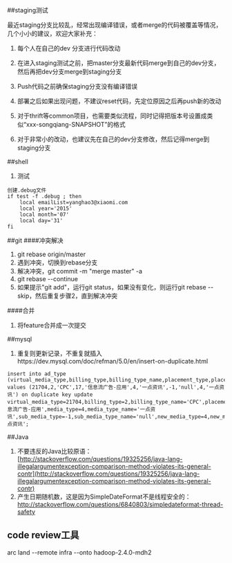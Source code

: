 ##staging测试

最近staging分支比较乱，经常出现编译错误，或者merge的代码被覆盖等情况，几个小小的建议，欢迎大家补充：

1.	每个人在自己的dev 分支进行代码改动

2.	在进入staging测试之前，把master分支最新代码merge到自己的dev分支，然后再把dev分支merge到staging分支

3.	Push代码之前确保staging分支没有编译错误

4.	部署之后如果出现问题，不建议reset代码，先定位原因之后再push新的改动

5.	对于thrift等common项目，也需要类似流程，同时记得把版本号设置成类似“xxx-songqiang-SNAPSHOT”的格式

6.	对于非常小的改动，也建议先在自己的dev分支修改，然后记得merge到staging分支

##shell
1. 测试
```
创建.debug文件
if test -f .debug ; then
    local emailList=yanghao3@xiaomi.com
    local year='2015'
    local month='07'
    local day='31'
fi
```

##git
####冲突解决
1. git rebase origin/master
2. 遇到冲突，切换到rebase分支
3. 解决冲突，git commit -m "merge master" -a
4. git rebase --continue
5. 如果提示"git add"，运行git status，如果没有变化，则运行git rebase --skip，然后重复步骤2，直到解决冲突

####合并
1. 将feature合并成一次提交

##mysql
1. 重复则更新记录，不重复就插入https://dev.mysql.com/doc/refman/5.0/en/insert-on-duplicate.html
```
insert into ad_type (virtual_media_type,billing_type,billing_type_name,placement_type,placement_type_name,media_type,media_type_name,sub_media_type,sub_media_type_name,new_media_type,new_media_type_name) values (21704,2,'CPC',17,'信息流广告-应用',4,'一点资讯',-1,'null',4,'一点资讯') on duplicate key update virtual_media_type=21704,billing_type=2,billing_type_name='CPC',placement_type=17,placement_type_name='信息流广告-应用',media_type=4,media_type_name='一点资讯',sub_media_type=-1,sub_media_type_name='null',new_media_type=4,new_media_type_name='一点资讯';
```

##Java
1. 不要违反的Java比较原语：[http://stackoverflow.com/questions/19325256/java-lang-illegalargumentexception-comparison-method-violates-its-general-contr](http://stackoverflow.com/questions/19325256/java-lang-illegalargumentexception-comparison-method-violates-its-general-contr)
2. 产生日期随机数，这是因为SimpleDateFormat不是线程安全的：http://stackoverflow.com/questions/6840803/simpledateformat-thread-safety

## code review工具
arc land --remote infra --onto hadoop-2.4.0-mdh2

